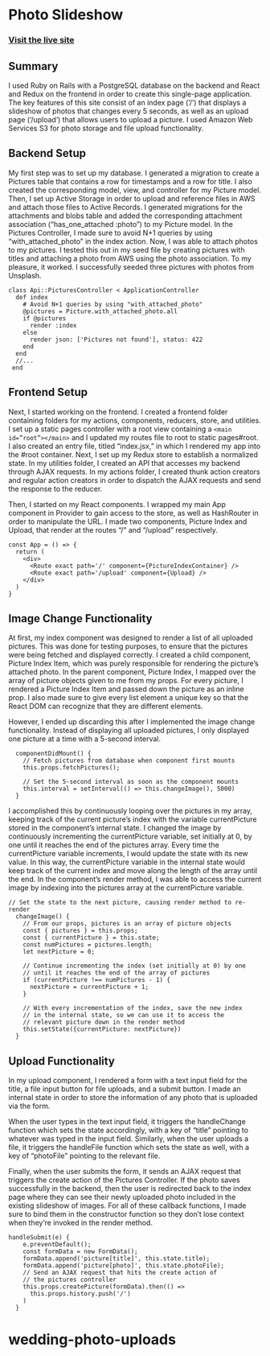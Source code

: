 # Photo Slideshow
### [Visit the live site](https://bubble-slideshow.herokuapp.com/#/)

## Summary

I used Ruby on Rails with a PostgreSQL database on the backend and React and Redux on the frontend in order to create this single-page application. The key features of this site consist of an index page (‘/’) that displays a slideshow of photos that changes every 5 seconds, as well as an upload page (‘/upload’) that allows users to upload a picture. I used Amazon Web Services S3 for photo storage and file upload functionality. 

## Backend Setup

My first step was to set up my database. I generated a migration to create a Pictures table that contains a row for timestamps and a row for title. I also created the corresponding model, view, and controller for my Picture model. Then, I set up Active Storage in order to upload and reference files in AWS and attach those files to Active Records. I generated migrations for the attachments and blobs table and added the corresponding attachment association (“has_one_attached :photo”) to my Picture model. In the Pictures Controller, I made sure to avoid N+1 queries by using “with_attached_photo” in the index action. Now, I was able to attach photos to my pictures. I tested this out in my seed file by creating pictures with titles and attaching a photo from AWS using the photo association. To my pleasure, it worked. I successfully seeded three pictures with photos from Unsplash.

```
class Api::PicturesController < ApplicationController
  def index
    # Avoid N+1 queries by using "with_attached_photo"
    @pictures = Picture.with_attached_photo.all 
    if @pictures
      render :index
    else
      render json: ['Pictures not found'], status: 422
    end
  end
  //...
 end
 ```

## Frontend Setup

Next, I started working on the frontend. I created a frontend folder containing folders for my actions, components, reducers, store, and utilities. I set up a static pages controller with a root view containing a ```<main id=”root”></main>``` and I updated my routes file to root to static pages#root. I also created an entry file, titled “index.jsx,” in which I rendered my app into the #root container. Next, I set up my Redux store to establish a normalized state. In my utilities folder, I created an API that accesses my backend through AJAX requests. In my actions folder, I created thunk action creators and regular action creators in order to dispatch the AJAX requests and send the response to the reducer. 

Then, I started on my React components. I wrapped my main App component in Provider to gain access to the store, as well as HashRouter in order to manipulate the URL. I made two components, Picture Index and Upload, that render at the routes “/” and “/upload” respectively.

```
const App = () => {
  return (
    <div>
      <Route exact path='/' component={PictureIndexContainer} />
      <Route exact path='/upload' component={Upload} />
    </div>
  )
}
```

## Image Change Functionality

At first, my index component was designed to render a list of all uploaded pictures. This was done for testing purposes, to ensure that the pictures were being fetched and displayed correctly. I created a child component, Picture Index Item, which was purely responsible for rendering the picture’s attached photo. In the parent component, Picture Index, I mapped over the array of picture objects given to me from my props. For every picture, I rendered a Picture Index Item and passed down the picture as an inline prop. I also made sure to give every list element a unique key so that the React DOM can recognize that they are different elements.

However, I ended up discarding this after I implemented the image change functionality. Instead of displaying all uploaded pictures, I only displayed one picture at a time with a 5-second interval. 

```
  componentDidMount() {
    // Fetch pictures from database when component first mounts
    this.props.fetchPictures();

    // Set the 5-second interval as soon as the component mounts
    this.interval = setInterval(() => this.changeImage(), 5000)
  }
 ```

I accomplished this by continuously looping over the pictures in my array, keeping track of the current picture’s index with the variable currentPicture stored in the component’s internal state. I changed the image by continuously incrementing the currentPicture variable, set initially at 0, by one until it reaches the end of the pictures array. Every time the currentPicture variable increments, I would update the state with its new value. In this way, the currentPicture variable in the internal state would keep track of the current index and move along the length of the array until the end. In the component’s render method, I was able to access the current image by indexing into the pictures array at the currentPicture variable.

```
// Set the state to the next picture, causing render method to re-render
  changeImage() {
    // From our props, pictures is an array of picture objects
    const { pictures } = this.props;
    const { currentPicture } = this.state;
    const numPictures = pictures.length;
    let nextPicture = 0;

    // Continue incrementing the index (set initially at 0) by one
    // until it reaches the end of the array of pictures
    if (currentPicture !== numPictures - 1) {
      nextPicture = currentPicture + 1;
    }

    // With every incrementation of the index, save the new index
    // in the internal state, so we can use it to access the 
    // relevant picture down in the render method
    this.setState({currentPicture: nextPicture})
  }
  ```

## Upload Functionality

In my upload component, I rendered a form with a text input field for the title, a file input button for file uploads, and a submit button. I made an internal state in order to store the information of any photo that is uploaded via the form. 

When the user types in the text input field, it triggers the handleChange function which sets the state accordingly, with a key of “title” pointing to whatever was typed in the input field. Similarly, when the user uploads a file, it triggers the handleFile function which sets the state as well, with a key of “photoFile” pointing to the relevant file. 

Finally, when the user submits the form, it sends an AJAX request that triggers the create action of the Pictures Controller. If the photo saves successfully in the backend, then the user is redirected back to the index page where they can see their newly uploaded photo included in the existing slideshow of images. For all of these callback functions, I made sure to bind them in the constructor function so they don’t lose context when they’re invoked in the render method.

```
handleSubmit(e) {
    e.preventDefault();
    const formData = new FormData();
    formData.append('picture[title]', this.state.title);
    formData.append('picture[photo]', this.state.photoFile);
    // Send an AJAX request that hits the create action of 
    // the pictures controller
    this.props.createPicture(formData).then(() =>
      this.props.history.push('/')
    )
  }
```
# wedding-photo-uploads
